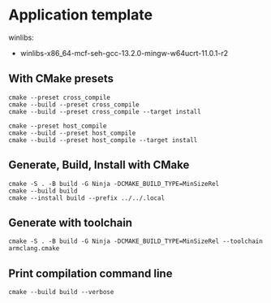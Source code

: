# Application template

winlibs:

* winlibs-x86_64-mcf-seh-gcc-13.2.0-mingw-w64ucrt-11.0.1-r2

## With CMake presets

    cmake --preset cross_compile
    cmake --build --preset cross_compile
    cmake --build --preset cross_compile --target install

    cmake --preset host_compile
    cmake --build --preset host_compile
    cmake --build --preset host_compile --target install

## Generate, Build, Install with CMake

    cmake -S . -B build -G Ninja -DCMAKE_BUILD_TYPE=MinSizeRel
    cmake --build build
    cmake --install build --prefix ../../.local

## Generate with toolchain

    cmake -S . -B build -G Ninja -DCMAKE_BUILD_TYPE=MinSizeRel --toolchain armclang.cmake

## Print compilation command line

    cmake --build build --verbose
